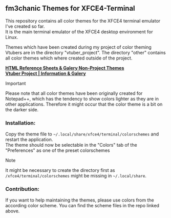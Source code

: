 ## fm3chanic Themes for XFCE4-Terminal

This repository contains all color themes for the XFCE4 terminal emulator I've created so far.<br> 
It is the main terminal emulator of the XFCE4 desktop environment for Linux.

Themes which have been created during my project of color theming Vtubers are in the directory "vtuber_project". The directory "other" contains all color themes which where created outside of the project.

**[HTML Reference Sheets & Galery Non-Project Themes](https://github.com/fm3chanic/color_schemes)**<br>
**[Vtuber Project | Information & Galery](https://github.com/fm3chanic/vtuber_project)**

> [!IMPORTANT]
> Please note that all color themes have been originally created for Notepad++, which has the tendency to show colors lighter as they are in other applications. Therefore it might occur that the color theme is a bit on the darker side.

### Installation:

Copy the theme file to `~/.local/share/xfce4/terminal/colorschemes` and restart the application.<br>
The theme should now be selectable in the "Colors" tab of the "Preferences" as one of the preset colorschemes

> [!NOTE]
> It might be necessary to create the directory first as `/xfce4/terminal/colorschemes` might be missing in `~/.local/share`.

### Contribution:

If you want to help maintaining the themes, please use colors from the according color scheme. You can find the scheme files in the repo linked above.
